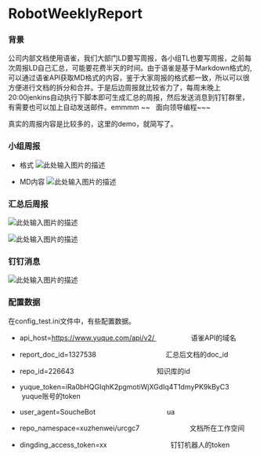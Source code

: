 # RobotWeeklyReport

<a name="56glm"></a>
### 背景
公司内部文档使用语雀，我们大部门LD要写周报，各小组TL也要写周报，之前每次周报LD自己汇总，可能要花费半天的时间。由于语雀是基于Markdown格式的, 可以通过语雀API获取MD格式的内容，鉴于大家周报的格式都一致，所以可以很方便进行文档的拆分和合并。于是后边周报就比较省力了，每周末晚上20:00jenkins自动执行下脚本即可生成汇总的周报，然后发送消息到钉钉群里，有需要也可以加上自动发送邮件。emmmm ~~   面向领导编程~~~

真实的周报内容是比较多的，这里的demo，就简写了。

<a name="TXjzy"></a>
### 小组周报

- 格式
![此处输入图片的描述][1]



- MD内容
  ![此处输入图片的描述][2]

<a name="YHlg0"></a>
### 汇总后周报
![此处输入图片的描述][3]

![此处输入图片的描述][4]

<a name="X4bna"></a>
### 钉钉消息
![此处输入图片的描述][5]
<a name="dsVcH"></a>
###
<a name="rxFnE"></a>
### 配置数据
在config_test.ini文件中，有些配置数据。

- api_host=https://www.yuque.com/api/v2/                   语雀API的域名
- report_doc_id=1327538                                    汇总后文档的doc_id
- repo_id=226643                                           知识库的id
- yuque_token=iRa0bHQGIqhK2pgmotiWjXGdIq4T1dmyPK9kByC3     yuque账号的token
- user_agent=SoucheBot                                     ua
- repo_namespace=xuzhenwei/urcgc7                          文档所在工作空间
- dingding_access_token=xx                                 钉钉机器人的token


  [1]: https://cdn.nlark.com/yuque/0/2020/png/148878/1583895359347-53b7e3fc-1e58-404e-a13c-637e4a688cdb.png?x-oss-process=image/resize,w_433
  [2]: https://cdn.nlark.com/yuque/0/2020/png/148878/1583895413082-10f7af66-4777-4dff-b0c8-b549b735cba2.png?x-oss-process=image/resize,w_349
  [3]: https://cdn.nlark.com/yuque/0/2020/png/148878/1583895485049-2477adb6-bf16-42e4-b0cd-f128805ba829.png?x-oss-process=image/resize,w_746
  [4]: https://cdn.nlark.com/yuque/0/2020/png/148878/1583895498580-65dc9ab3-ba32-45cb-a2cc-d6707a7b5fc1.png?x-oss-process=image/resize,w_746
  [5]: https://cdn.nlark.com/yuque/0/2020/png/148878/1583896219852-0a2fa9a7-104d-428c-9a09-ed34b95df358.png?x-oss-process=image/resize,w_746
